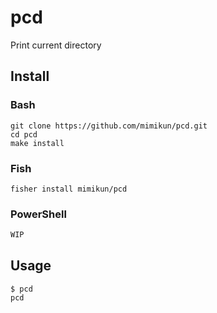# pcd

Print current directory

## Install

### Bash

```shell
git clone https://github.com/mimikun/pcd.git
cd pcd
make install
```

### Fish

```shell
fisher install mimikun/pcd
```

### PowerShell

```powershell
WIP
```

## Usage

```shell
$ pcd
pcd
```
